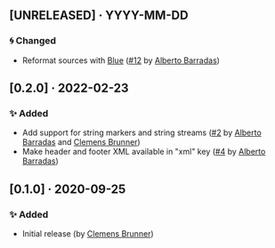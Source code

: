 ## [UNRELEASED] · YYYY-MM-DD
### 🌀 Changed
- Reformat sources with [Blue](https://github.com/JuliaDiff/BlueStyle) ([#12](https://github.com/cbrnr/XDF.jl/pull/12) by [Alberto Barradas](https://github.com/abcsds))

## [0.2.0] · 2022-02-23
### ✨ Added
- Add support for string markers and string streams ([#2](https://github.com/cbrnr/XDF.jl/pull/2) by [Alberto Barradas](https://github.com/abcsds) and [Clemens Brunner](https://github.com/cbrnr))
- Make header and footer XML available in "xml" key ([#4](https://github.com/cbrnr/XDF.jl/pull/4) by [Alberto Barradas](https://github.com/abcsds))

## [0.1.0] · 2020-09-25
### ✨ Added
- Initial release (by [Clemens Brunner](https://github.com/cbrnr))
